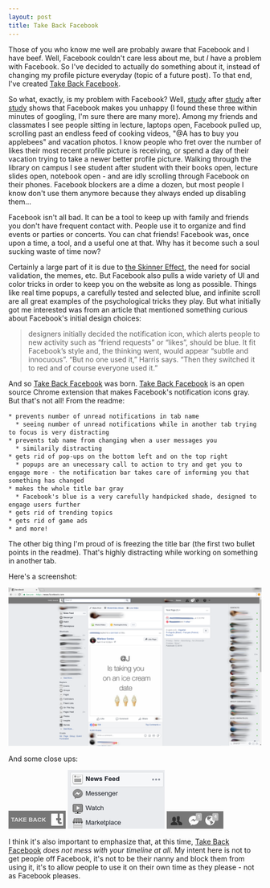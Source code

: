 ```yaml
---
layout: post
title: Take Back Facebook
---
```


Those of you who know me well are probably aware that Facebook and I have beef. Well, Facebook couldn't care less about me, but _I_ have a problem with Facebook. So I've decided to actually do something about it, instead of changing my profile picture everyday (topic of a future post). To that end, I've created [Take Back Facebook][1].

[1]: https://chrome.google.com/webstore/detail/tbf/gifdgffbjfnnhfceaagogpkibefdgjio

So what, exactly, is my problem with Facebook? Well, [study][2] after [study][3] after [study][4] shows that Facebook makes you unhappy (I found these three within minutes of googling, I'm sure there are many more). Among my friends and classmates I see people sitting in lecture, laptops open, Facebook pulled up, scrolling past an endless feed of cooking videos, "@A has to buy you applebees" and vacation photos. I know people who fret over the number of likes their most recent profile picture is receiving, or spend a day of their vacation trying to take a newer better profile picture. Walking through the library on campus I see student after student with their books open, lecture slides open, notebook open - and are idly scrolling through Facebook on their phones. Facebook blockers are a dime a dozen, but most people I know don't use them anymore because they always ended up disabling them...

[2]: https://academic.oup.com/aje/article/185/3/203/2915143
[3]: https://www.sciencedirect.com/science/article/pii/S2352250X15002535
[4]: http://journals.plos.org/plosone/article?id=10.1371/journal.pone.0069841

Facebook isn't all bad. It can be a tool to keep up with family and friends you don't have frequent contact with. People use it to organize and find events or parties or concerts. You can chat friends! Facebook was, once upon a time, a tool, and a useful one at that. Why has it become such a soul sucking waste of time now?

Certainly a large part of it is due to [the Skinner Effect][5], the need for social validation, the memes, etc. But Facebook also pulls a wide variety of UI and color tricks in order to keep you on the website as long as possible. Things like real time popups, a carefully tested and selected blue, and infinite scroll are all great examples of the psychological tricks they play. But what initially got me interested was from an article that mentioned something curious about Facebook's initial design choices:
> designers initially decided the notification icon, which alerts people to new activity such as “friend requests” or “likes”, should be blue. It fit Facebook’s style and, the thinking went, would appear “subtle and innocuous”. “But no one used it,” Harris says. “Then they switched it to red and of course everyone used it.”

[5]: https://www.theatlantic.com/technology/archive/2013/06/skinner-marketing-were-the-rats-and-facebook-likes-are-the-reward/276613/

And so [Take Back Facebook][1] was born. [Take Back Facebook][1] is an open source Chrome extension that makes Facebook's notification icons gray. But that's not all! From the readme:

```
* prevents number of unread notifications in tab name
  * seeing number of unread notifications while in another tab trying to focus is very distracting
* prevents tab name from changing when a user messages you
  * similarily distracting
* gets rid of pop-ups on the bottom left and on the top right
  * popups are an unecessary call to action to try and get you to engage more - the notification bar takes care of informing you that something has changed
* makes the whole title bar gray
  * Facebook's blue is a very carefully handpicked shade, designed to engage users further
* gets rid of trending topics
* gets rid of game ads
* and more!
```

The other big thing I'm proud of is freezing the title bar (the first two bullet points in the readme). That's highly distracting while working on something in another tab.

Here's a screenshot:

![Take Back Facebook](/assets/take-back-facebook/screenshot1.png)

And some close ups:

![logo](/assets/take-back-facebook/logo.png)
![icons](/assets/take-back-facebook/icons.png)
![notifications](/assets/take-back-facebook/notifications.png)

I think it's also important to emphasize that, at this time, [Take Back Facebook][1] _does not mess with your timeline at all_. My intent here is not to get people off Facebook, it's not to be their nanny and block them from using it, it's to allow people to use it on their own time as they please - not as Facebook pleases.
